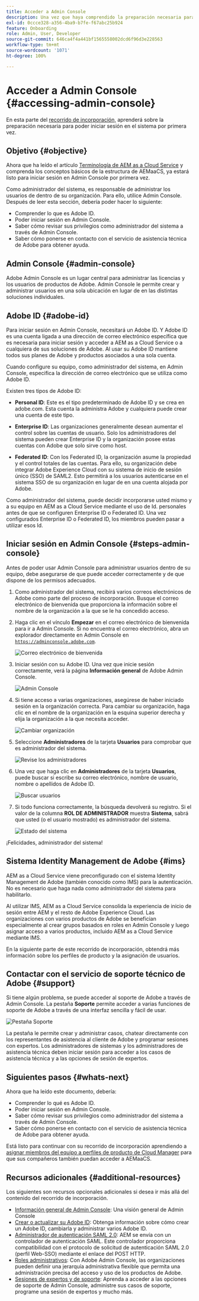 ```yaml
---
title: Acceder a Admin Console
description: Una vez que haya comprendido la preparación necesaria para la incorporación y los conceptos básicos de la estructura de AEMaaCS, ya puede iniciar sesión en Admin Console por primera vez.
exl-id: 0ccce328-a356-4ba9-b7fe-f67abc25b924
feature: Onboarding
role: Admin, User, Developer
source-git-commit: 646ca4f4a441bf1565558002dcd6f96d3e228563
workflow-type: tm+mt
source-wordcount: '1071'
ht-degree: 100%

---
```


# Acceder a Admin Console {#accessing-admin-console}

En esta parte del [recorrido de incorporación,](overview.md) aprenderá sobre la preparación necesaria para poder iniciar sesión en el sistema por primera vez.

## Objetivo {#objective}

Ahora que ha leído el artículo [Terminología de AEM as a Cloud Service](terminology.md) y comprenda los conceptos básicos de la estructura de AEMaaCS, ya estará listo para iniciar sesión en Admin Console por primera vez.

Como administrador del sistema, es responsable de administrar los usuarios de dentro de su organización. Para ello, utilice Admin Console. Después de leer esta sección, debería poder hacer lo siguiente:

* Comprender lo que es Adobe ID.
* Poder iniciar sesión en Admin Console.
* Saber cómo revisar sus privilegios como administrador del sistema a través de Admin Console.
* Saber cómo ponerse en contacto con el servicio de asistencia técnica de Adobe para obtener ayuda.

## Admin Console {#admin-console}

Adobe Admin Console es un lugar central para administrar las licencias y los usuarios de productos de Adobe. Admin Console le permite crear y administrar usuarios en una sola ubicación en lugar de en las distintas soluciones individuales.

## Adobe ID {#adobe-id}

Para iniciar sesión en Admin Console, necesitará un Adobe ID. Y Adobe ID es una cuenta ligada a una dirección de correo electrónico específica que es necesaria para iniciar sesión y acceder a AEM as a Cloud Service o a cualquiera de sus soluciones de Adobe. Al usar su Adobe ID mantiene todos sus planes de Adobe y productos asociados a una sola cuenta.

Cuando configure su equipo, como administrador del sistema, en Admin Console, especifica la dirección de correo electrónico que se utiliza como Adobe ID.

Existen tres tipos de Adobe ID:

* **Personal ID**: Este es el tipo predeterminado de Adobe ID y se crea en adobe.com. Esta cuenta la administra Adobe y cualquiera puede crear una cuenta de este tipo.

* **Enterprise ID**: Las organizaciones generalmente desean aumentar el control sobre las cuentas de usuario. Solo los administradores del sistema pueden crear Enterprise ID y la organización posee estas cuentas con Adobe que solo sirve como host.

* **Federated ID**: Con los Federated ID, la organización asume la propiedad y el control totales de las cuentas. Para ello, su organización debe integrar Adobe Experience Cloud con su sistema de inicio de sesión único (SSO) de SAML2. Esto permitirá a los usuarios autenticarse en el sistema SSO de su organización en lugar de en una cuenta alojada por Adobe.

Como administrador del sistema, puede decidir incorporarse usted mismo y a su equipo en AEM as a Cloud Service mediante el uso de Id. personales antes de que se configuren Enterprise ID o Federated ID. Una vez configurados Enterprise ID o Federated ID, los miembros pueden pasar a utilizar esos Id.

## Iniciar sesión en Admin Console {#steps-admin-console}

Antes de poder usar Admin Console para administrar usuarios dentro de su equipo, debe asegurarse de que puede acceder correctamente y de que dispone de los permisos adecuados.

1. Como administrador del sistema, recibirá varios correos electrónicos de Adobe como parte del proceso de incorporación. Busque el correo electrónico de bienvenida que proporciona la información sobre el nombre de la organización a la que se le ha concedido acceso.

1. Haga clic en el vínculo **Empezar** en el correo electrónico de bienvenida para ir a Admin Console. Si no encuentra el correo electrónico, abra un explorador directamente en Admin Console en [`https://adminconsole.adobe.com`](https://adminconsole.adobe.com).

   ![Correo electrónico de bienvenida](/help/journey-onboarding/assets/get-started-email.png)

1. Iniciar sesión con su Adobe ID. Una vez que inicie sesión correctamente, verá la página **Información general** de Adobe Admin Console.

   ![Admin Console](/help/journey-onboarding/assets/get-started1.png)

1. Si tiene acceso a varias organizaciones, asegúrese de haber iniciado sesión en la organización correcta. Para cambiar su organización, haga clic en el nombre de la organización en la esquina superior derecha y elija la organización a la que necesita acceder.

   ![Cambiar organización](/help/journey-onboarding/assets/admin-console-orgswitch.png)

1. Seleccione **Administradores** de la tarjeta **Usuarios** para comprobar que es administrador del sistema.

   ![Revise los administradores](/help/journey-onboarding/assets/get-started2.png)

1. Una vez que haga clic en **Administradores** de la tarjeta **Usuarios**, puede buscar si escribe su correo electrónico, nombre de usuario, nombre o apellidos de Adobe ID.

   ![Buscar usuarios](/help/journey-onboarding/assets/get-started3.png)

1. Si todo funciona correctamente, la búsqueda devolverá su registro. Si el valor de la columna **ROL DE ADMINISTRADOR** muestra **Sistema**, sabrá que usted (o el usuario mostrado) es administrador del sistema.

   ![Estado del sistema](/help/journey-onboarding/assets/get-started4.png)

¡Felicidades, administrador del sistema!

## Sistema Identity Management de Adobe {#ims}

AEM as a Cloud Service viene preconfigurado con el sistema Identity Management de Adobe (también conocido como IMS) para la autenticación. No es necesario que haga nada como administrador del sistema para habilitarlo.

Al utilizar IMS, AEM as a Cloud Service consolida la experiencia de inicio de sesión entre AEM y el resto de Adobe Experience Cloud. Las organizaciones con varios productos de Adobe se benefician especialmente al crear grupos basados en roles en Admin Console y luego asignar acceso a varios productos, incluido AEM as a Cloud Service mediante IMS.

En la siguiente parte de este recorrido de incorporación, obtendrá más información sobre los perfiles de producto y la asignación de usuarios.

## Contactar con el servicio de soporte técnico de Adobe {#support}

Si tiene algún problema, se puede acceder al soporte de Adobe a través de Admin Console. La pestaña **Soporte** permite acceder a varias funciones de soporte de Adobe a través de una interfaz sencilla y fácil de usar.

![Pestaña Soporte](/help/journey-onboarding/assets/support-menu.png)

La pestaña le permite crear y administrar casos, chatear directamente con los representantes de asistencia al cliente de Adobe y programar sesiones con expertos. Los administradores de sistemas y los administradores de asistencia técnica deben iniciar sesión para acceder a los casos de asistencia técnica y a las opciones de sesión de expertos.

## Siguientes pasos {#whats-next}

Ahora que ha leído este documento, debería:

* Comprender lo qué es Adobe ID.
* Poder iniciar sesión en Admin Console.
* Saber cómo revisar sus privilegios como administrador del sistema a través de Admin Console.
* Saber cómo ponerse en contacto con el servicio de asistencia técnica de Adobe para obtener ayuda.

Está listo para continuar con su recorrido de incorporación aprendiendo a [asignar miembros del equipo a perfiles de producto de Cloud Manager](assign-profiles-cloud-manager.md) para que sus compañeros también puedan acceder a AEMaaCS.

## Recursos adicionales {#additional-resources}

Los siguientes son recursos opcionales adicionales si desea ir más allá del contenido del recorrido de incorporación.

* [Información general de Admin Console](https://helpx.adobe.com/es/enterprise/using/admin-console.html): Una visión general de Admin Console
* [Crear o actualizar su Adobe ID](https://helpx.adobe.com/es/manage-account/using/create-update-adobe-id.html#HowtocreateorupdateyourAdobeID): Obtenga información sobre cómo crear un Adobe ID, cambiarla y administrar varios Adobe ID.
* [Administrador de autenticación SAML 2.0](https://experienceleague.adobe.com/docs/experience-manager-65/administering/security/saml-2-0-authenticationhandler.html?lang=es): AEM se envía con un controlador de autenticación SAML. Este controlador proporciona compatibilidad con el protocolo de solicitud de autenticación SAML 2.0 (perfil Web-SSO) mediante el enlace del POST HTTP.
* [Roles administrativos](https://helpx.adobe.com/es/enterprise/using/admin-roles.ug.html): Con Adobe Admin Console, las organizaciones pueden definir una jerarquía administrativa flexible que permita una administración precisa del acceso y uso de los productos de Adobe.
* [Sesiones de expertos y de soporte](https://helpx.adobe.com/es/enterprise/admin-guide.html/enterprise/using/support-for-experience-cloud.ug.html): Aprenda a acceder a las opciones de soporte de Admin Console, administre sus casos de soporte, programe una sesión de expertos y mucho más.
